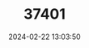 ---
title: "37401"
category: "Saurauia bracteosa"
draft: false
date: 2024-02-22 13:03:50
languages:
  Sundanese: ["Ki Leho Badag"]
---